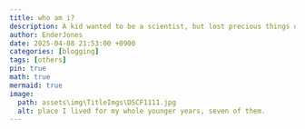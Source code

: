 ```yaml
---
title: who am i?
description: A kid wanted to be a scientist, but lost precious things on the road.
author: EnderJones
date: 2025-04-08 21:53:00 +0900
categories: [blogging]
tags: [others]
pin: true
math: true
mermaid: true
image:
  path: assets\img\TitleImgs\DSCF1111.jpg
  alt: place I lived for my whole younger years, seven of them.
---
```


